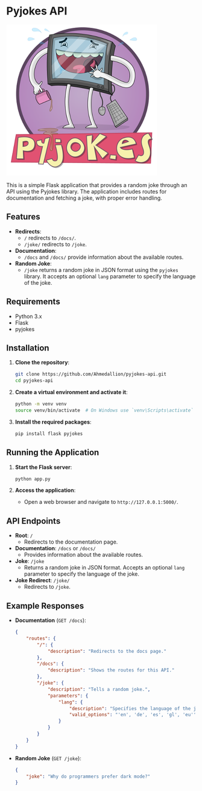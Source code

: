 # Pyjokes API

![Pyjokes Logo](images/pyjokes.png)

This is a simple Flask application that provides a random joke through an API using the Pyjokes library. The application includes routes for documentation and fetching a joke, with proper error handling.

## Features

- **Redirects**:
  - `/` redirects to `/docs/`.
  - `/joke/` redirects to `/joke`.
- **Documentation**:
  - `/docs` and `/docs/` provide information about the available routes.
- **Random Joke**:
  - `/joke` returns a random joke in JSON format using the `pyjokes` library. It accepts an optional `lang` parameter to specify the language of the joke.

## Requirements

- Python 3.x
- Flask
- pyjokes

## Installation

1. **Clone the repository**:
   ```bash
   git clone https://github.com/Ahmedallion/pyjokes-api.git
   cd pyjokes-api
   ```

2. **Create a virtual environment and activate it**:
   ```bash
   python -m venv venv
   source venv/bin/activate  # On Windows use `venv\Scripts\activate`
   ```

3. **Install the required packages**:
   ```bash
   pip install flask pyjokes
   ```

## Running the Application

1. **Start the Flask server**:
   ```bash
   python app.py
   ```

2. **Access the application**:
   - Open a web browser and navigate to `http://127.0.0.1:5000/`.

## API Endpoints

- **Root**: `/`
  - Redirects to the documentation page.
- **Documentation**: `/docs` or `/docs/`
  - Provides information about the available routes.
- **Joke**: `/joke`
  - Returns a random joke in JSON format. Accepts an optional `lang` parameter to specify the language of the joke.
- **Joke Redirect**: `/joke/`
  - Redirects to `/joke`.

## Example Responses

- **Documentation** (`GET /docs`):
  ```json
  {
      "routes": {
          "/": {
              "description": "Redirects to the docs page."
          },
          "/docs": {
              "description": "Shows the routes for this API."
          },
          "/joke": {
              "description": "Tells a random joke.",
              "parameters": {
                  "lang": {
                      "description": "Specifies the language of the joke.",
                      "valid_options": "'en', 'de', 'es', 'gl', 'eu'', 'it'"
                  }
              }
          }
      }
  }
  ```

- **Random Joke** (`GET /joke`):
  ```json
  {
      "joke": "Why do programmers prefer dark mode?"
  }
  ```